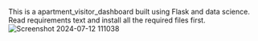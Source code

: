 This is a apartment_visitor_dashboard built using Flask and data science.
Read requirements text and install all the required files first.
![Screenshot 2024-07-12 111038](https://github.com/user-attachments/assets/447c4f1c-9490-4ad4-b8be-c7ef7694ccd3)
